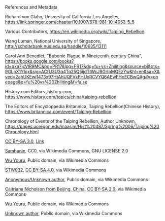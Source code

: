 References and Metadata

Richard von Glahn, University of California-Los Angeles, https://link.springer.com/chapter/10.1007/978-981-10-4053-5_5

Various Contributors, https://en.wikipedia.org/wiki/Taiping_Rebellion

Wang Luman, National University of Singapore, http://scholarbank.nus.edu.sg/handle/10635/13111

Carol Ann Benedict, "Bubonic Plague in Nineteenth-century China", https://books.google.com/books?id=gxa7jcVIR9MC&pg=PR17&lpg=PR17&dq=fu+vs+Zhiliting&source=bl&ots=9GLpX1YIqx&sig=ACfU3U3q4Tq25Q5ijdTIWcJRGrIpMQEzYw&hl=en&sa=X&ved=2ahUKEwj1473x97HtAhUQFVkFHUxRCVYQ6AEwFHoECBwQAg#v=onepage&q=fu%20vs%20Zhiliting&f=false

History.com Editors ,history.com, https://www.history.com/topics/china/taiping-rebellion

The Editors of Encyclopaedia Britannica, Taiping Rebellion(Chinese History), https://www.britannica.com/event/Taiping-Rebellion

Chronology of Events of the Taiping Rebellion, Author Unknown, https://pages.uoregon.edu/inaasim/Hist%20487/Spring%2006/Taiping%20Chronology.html



<a href="http://creativecommons.org/licenses/by-sa/3.0/" title="Creative Commons Attribution-Share Alike 3.0">CC BY-SA 3.0</a>, <a href="https://commons.wikimedia.org/w/index.php?curid=714677">Link</a>

<a href="https://commons.wikimedia.org/wiki/File:Taiping_Heavenly_Kingdom_Banner.svg">Samhanin</a>, CC0, via Wikimedia Commons, GNU LICENSE 2.0


<a href="https://commons.wikimedia.org/wiki/File:Regaining_of_Yuezhou_city.jpg">Wu Youru</a>, Public domain, via Wikimedia Commons

<a href="https://commons.wikimedia.org/wiki/File:Jintian_Uprising_Museum_(4).jpg">STW932</a>, <a href="https://creativecommons.org/licenses/by-sa/4.0">CC BY-SA 4.0</a>, via Wikimedia Commons

<a href="https://commons.wikimedia.org/wiki/File:Maritime_Business_on_the_Huangpu_River,_Shanghai,_circa_1850.jpg">Anonymous/Unknown author</a>, Public domain, via Wikimedia Commons

<a href="https://commons.wikimedia.org/wiki/File:Taiping_Heavenly_Kingdom_(5811931378).jpg">Caitriana Nicholson from Beijing, China</a>, <a href="https://creativecommons.org/licenses/by-sa/2.0">CC BY-SA 2.0</a>, via Wikimedia Commons

<a href="https://commons.wikimedia.org/wiki/File:Regaining_the_Provincial_City_Anqing2.jpg">Wu Youru</a>, Public domain, via Wikimedia Commons

<a href="https://commons.wikimedia.org/wiki/File:PSM_V67_D397_Modern_harbor_of_guangzhou.png">Unknown author</a>, Public domain, via Wikimedia Commons
